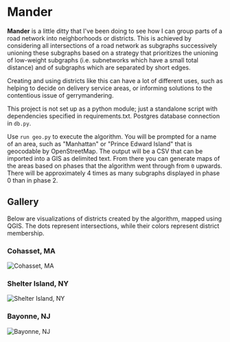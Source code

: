 # Mander

**Mander** is a little ditty that I've been doing to see how I can group parts of a road network into neighborhoods or districts. 
This is achieved by considering all intersections of a road network as subgraphs successively unioning these subgraphs based on a strategy that prioritizes the unioning of low-weight subgraphs (i.e. subnetworks which have a small total distance) and of subgraphs which are separated by short edges.


Creating and using districts like this can have a lot of different uses, such as helping to decide on delivery service areas, or informing solutions to the contentious issue of gerrymandering. 

This project is not set up as a python module;
just a standalone script with dependencies specified in requirements.txt.
Postgres database connection in `db.py`. 

Use `run geo.py` to execute the algorithm. You will be prompted for a name of an area, such as "Manhattan" or "Prince Edward Island" that is geocodable by OpenStreetMap. 
The output will be a CSV that can be imported into a GIS as delimited text.
From there you can generate maps of the areas based on phases that the algorithm went through from `0` upwards.
There will be approximately 4 times as many subgraphs displayed in phase 0 than in phase 2.

## Gallery

Below are visualizations of districts created by the algorithm, mapped using QGIS. 
The dots represent intersections, while their colors represent district membership. 

### Cohasset, MA
![Cohasset, MA](https://res.cloudinary.com/donovanrichardson/image/upload/v1602607018/cohasset_twzeky.png)

### Shelter Island, NY
![Shelter Island, NY](https://res.cloudinary.com/donovanrichardson/image/upload/v1602607017/shelterisland_ybm4hn.png)

### Bayonne, NJ
![Bayonne, NJ](https://res.cloudinary.com/donovanrichardson/image/upload/v1602607035/bayonne_j67ymn.png)